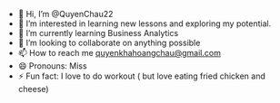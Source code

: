 - 👋 Hi, I’m @QuyenChau22
- 👀 I’m interested in learning new lessons and exploring my potential. 
- 🌱 I’m currently learning Business Analytics
- 💞️ I’m looking to collaborate on anything possible
- 📫 How to reach me quyenkhahoangchau@gmail.com
- 😄 Pronouns: Miss
- ⚡ Fun fact: I love to do workout ( but love eating fried chicken and cheese)



